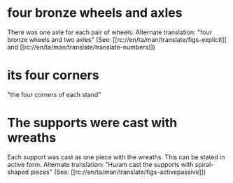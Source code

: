 # four bronze wheels and axles

There was one axle for each pair of wheels. Alternate translation: "four bronze wheels and two axles" (See: [[rc://en/ta/man/translate/figs-explicit]] and [[rc://en/ta/man/translate/translate-numbers]])

# its four corners

"the four corners of each stand"

# The supports were cast with wreaths

Each support was cast as one piece with the wreaths. This can be stated in active form. Alternate translation: "Huram cast the supports with spiral-shaped pieces" (See: [[rc://en/ta/man/translate/figs-activepassive]])


